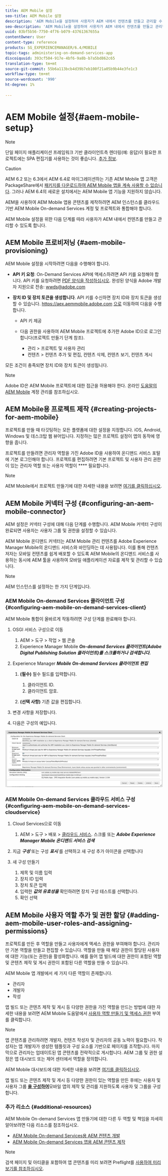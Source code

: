 ```yaml
---
title: AEM Mobile 설정
seo-title: AEM Mobile 설정
description: 'AEM Mobile을 설정하여 사용자가 AEM 내에서 컨텐츠를 만들고 관리할 수 있도록 하려면 이 페이지를 따르십시오. 이 페이지에서는 AEM 인스턴스를 클라우드 기반 AEM Mobile On-demand Services 계정 및 프로젝트와 통합하는 방법에 대한 정보를 제공합니다. '
seo-description: 'AEM Mobile을 설정하여 사용자가 AEM 내에서 컨텐츠를 만들고 관리할 수 있도록 하려면 이 페이지를 따르십시오. 이 페이지에서는 AEM 인스턴스를 클라우드 기반 AEM Mobile On-demand Services 계정 및 프로젝트와 통합하는 방법에 대한 정보를 제공합니다. '
uuid: 03bf5b56-7750-4f76-b079-43761367655a
contentOwner: User
content-type: reference
products: SG_EXPERIENCEMANAGER/6.4/MOBILE
topic-tags: administering-on-demand-services-app
discoiquuid: 393cf504-917e-4bf6-9a8b-b7a5bd862c65
translation-type: tm+mt
source-git-commit: 55b6a113bcb4d39b7eb100f21a05b9b44e3fe1c3
workflow-type: tm+mt
source-wordcount: '990'
ht-degree: 1%

---
```



# AEM Mobile 설정{#aem-mobile-setup}

>[!NOTE]
>
>단일 페이지 애플리케이션 프레임워크 기반 클라이언트측 렌더링(예: 응답)이 필요한 프로젝트에는 SPA 편집기를 사용하는 것이 좋습니다. [추가 정보](/help/sites-developing/spa-overview.md).

>[!CAUTION]
>
>AEM 6.2 또는 6.3에서 AEM 6.4로 마이그레이션하는 기존 AEM Mobile 앱 고객은 PackageShare에서 [패키지를 다운로드하여 AEM Mobile 앱을 계속 사용할 수 있습니다](https://www.adobeaemcloud.com/content/marketplace/marketplaceProxy.html?packagePath=/content/companies/public/adobe/packages/cq640/compatpack/aem-mobile-package). 그러나 AEM 6.4의 새로운 설치에서는 AEM Mobile 앱 기능을 지원하지 않습니다.

AEM을 사용하여 AEM Mobile 앱용 콘텐츠를 제작하려면 AEM 인스턴스를 클라우드 기반 AEM Mobile On-demand Services 계정 및 프로젝트와 통합해야 합니다.

AEM Mobile 설정을 위한 다음 단계를 따라 사용자가 AEM 내에서 컨텐츠를 만들고 관리할 수 있도록 합니다.

## AEM Mobile 프로비저닝 {#aem-mobile-provisioning}

AEM Mobile 설정을 시작하려면 다음을 수행해야 합니다.

* **API 키 요청**: On-Demand Services API에 액세스하려면 API 키를 요청해야 합니다. API 키를 요청하려면 [PDF 양식을 작성하십시오](https://helpx.adobe.com/digital-publishing-solution/help/integrating-dps.html). 완성된 양식을 Adobe 개발자 지원으로 전송: [wwds@adobe.com](mailto:wwds@adobe.com)

* **장치 ID 및 장치 토큰을 생성합니다**. API 키를 수신하면 장치 ID와 장치 토큰을 생성할 수 있습니다. https://aex.aemmobile.adobe.com [으로](https://aex.aemmobile.adobe.com/) 이동하여 다음을 수행합니다.

   * API 키 제공
   * 다음 권한을 사용하여 AEM Mobile 프로젝트에 추가한 Adobe ID으로 로그인합니다(프로젝트 만들기 단계 참조).

      * 관리 > 프로젝트 및 사용자 관리
      * 컨텐츠 > 컨텐츠 추가 및 편집, 컨텐츠 삭제, 컨텐츠 보기, 컨텐츠 게시

모든 조건이 충족되면 장치 ID와 장치 토큰이 생성됩니다.

>[!NOTE]
>
>Adobe ID은 AEM Mobile 프로젝트에 대한 접근을 허용해야 한다. 온라인 [도움말의 AEM Mobile](https://helpx.adobe.com/digital-publishing-solution/help/account-admin-dps.html) 계정 관리를 참조하십시오.

## AEM Mobile용 프로젝트 제작 {#creating-projects-for-aem-mobile}

프로젝트를 만들 때 타깃팅하는 모든 플랫폼에 대한 설정을 지정합니다. iOS, Android, Windows 및 데스크탑 웹 뷰어입니다. 지정하는 많은 프로젝트 설정이 앱의 동작에 영향을 줍니다.

프로젝트를 만들려면 관리자 역할을 가진 Adobe ID을 사용하여 온디맨드 서비스 포털에 기본 로그인해야 합니다. 프로젝트를 편집하려면 기본 프로젝트 및 사용자 관리 권한이 있는 관리자 역할 또는 사용자 역할이 **** 필요합니다.

>[!NOTE]
>
>AEM Mobile에서 프로젝트 만들기에 대한 자세한 내용을 보려면 [여기를 클릭하십시오](https://helpx.adobe.com/digital-publishing-solution/help/creating-projects.html).

## AEM Mobile 커넥터 구성 {#configuring-an-aem-mobile-connector}

AEM 설정은 커넥터 구성에 대해 다음 단계를 수행합니다. AEM Mobile 커넥터 구성이 완료되면 사용자는 사용자 그룹 및 권한을 설정할 수 있습니다.

AEM Mobile 온디맨드 커넥터는 AEM Mobile 관리 컨텐츠를 Adobe Experience Manager Mobile의 온디맨드 서비스와 바인딩하는 데 사용됩니다. 이를 통해 컨텐츠 저자는 모바일 컨텐츠를 쉽게 배포할 수 있도록 AEM Mobile의 온디맨드 서비스를 사용하는 동시에 AEM 툴을 사용하여 모바일 애플리케이션 자료를 제작 및 관리할 수 있습니다.

>[!NOTE]
>
>AEM 인스턴스를 설정하는 한 가지 단계입니다.

### AEM Mobile On-demand Services 클라이언트 구성 {#configuring-aem-mobile-on-demand-services-client}

AEM Mobile 통합이 올바르게 작동하려면 구성 단계를 완료해야 합니다.

1. OSGI 서비스 구성으로 이동

   1. AEM > 도구 > 작업 > 웹 콘솔
   1. Experience Manager Mobile ***On-demand Services 클라이언트(Adobe Digital Publishing Solution 클라이언트)를 스크롤하거나 검색합니다.***

1. Experience Manager ***Mobile On-demand Services 클라이언트 편집***

   1. **(필수)** 필수 필드를 입력합니다.

      1. 클라이언트 ID.
      1. 클라이언트 암호.
   1. **(선택 사항)** 기존 값을 편집합니다.


1. 변경 사항을 저장합니다.
1. 다음은 구성의 예입니다.

![chlimage_1-53](assets/chlimage_1-53.png)

### AEM Mobile On-demand Services 클라우드 서비스 구성 {#configuring-aem-mobile-on-demand-services-cloudservice}

1. Cloud Services으로 이동

   1. AEM > 도구 > 배포 > [클라우드 서비스](http://localhost:4502/libs/cq/core/content/tools/cloudservices.html). 스크롤 또는 ***Adobe Experience Manager Mobile 온디맨드 서비스 검색***

1. 지금 ***구성*** 또는 구성 ***표시*** 를 선택하고 새 구성 추가 아이콘을 선택합니다

1. 새 구성 만들기

   1. 제목 및 이름 입력
   1. 장치 ID 입력
   1. 장치 토큰 입력
   1. 입력한 ***값의 유효성을*** 확인하려면 장치 구성 테스트를 선택합니다.
   1. 확인 선택

## AEM Mobile 사용자 역할 추가 및 권한 할당 {#adding-aem-mobile-user-roles-and-assigning-permissions}

프로젝트를 만든 후 역할을 만들고 사용자에게 액세스 권한을 부여해야 합니다. 관리자만 기본 역할을 만들고 편집할 수 있습니다. 역할을 만들 때 해당 권한이 할당된 사용자에 대한 기능(또는 권한)을 활성화합니다. 예를 들어 앱 빌드에 대한 권한이 포함된 역할 및 콘텐츠 제작 및 게시 권한이 포함된 다른 역할을 만들 수 있습니다.

AEM Mobile 앱 개발에서 세 가지 다른 역할이 존재합니다.

* 관리자
* 개발자
* 작성

앱 빌드 또는 콘텐츠 제작 및 게시 등 다양한 권한을 가진 역할을 만드는 방법에 대한 자세한 내용을 보려면 AEM Mobile 도움말에서 [사용자 역할 만들기 및 액세스 권한](https://helpx.adobe.com/digital-publishing-solution/help/account-admin-dps.html) 부여를 클릭합니다.

>[!NOTE]
>
>앱 콘텐츠를 관리하려면 개발자, 컨텐츠 작성자 및 관리자의 공동 노력이 필요합니다. 작성자는 앱 개발자가 생성한 템플릿과 구성 요소를 기반으로 페이지를 조작합니다. 마지막으로 관리자는 업데이트된 앱 콘텐츠를 전략적으로 게시합니다. AEM 그룹 및 권한 설정은 앱 대시보드 또는 제어 센터에서 역할을 정의합니다.
>
>AEM Mobile 대시보드에 대한 자세한 내용을 보려면 [여기를 클릭하십시오](/help/mobile/mobile-apps-ondemand-application-dashboard.md).

앱 빌드 또는 콘텐츠 제작 및 게시 등 다양한 권한이 있는 역할을 만든 후에는 사용자 및 사용자 그룹 [**을 구성하여&#x200B;**](/help/mobile/aem-mobile-configure-users.md)모바일 앱의 제작 및 관리를 지원하도록 사용자 및 그룹을 구성합니다.

### 추가 리소스 {#additional-resources}

AEM Mobile On-demand Services 앱 만들기에 대한 다른 두 역할 및 책임을 자세히 알아보려면 다음 리소스를 참조하십시오.

* [AEM Mobile On-demand Services용 AEM 컨텐츠 개발](/help/mobile/aem-mobile-on-demand.md)
* [AEM Mobile On-demand Services 앱용 AEM 콘텐츠 제작](/help/mobile/mobile-apps-ondemand.md)

>[!NOTE]
>
>검색 페이지 및 아티클을 포함하여 앱 콘텐츠를 미리 보려면 Preflight를 [사용하여 미리 보기를 참조하십시오](/help/mobile/aem-mobile-manage-ondemand-services.md).

